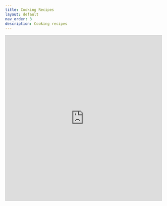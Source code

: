 ```yaml
---
title: Cooking Recipes
layout: default
nav_order: 3
description: Cooking recipes
---
```


<iframe class="airtable-embed" src="https://airtable.com/embed/shrS0yNCsU8MrOKlq?backgroundColor=red&viewControls=on" frameborder="0" onmousewheel="" width="100%" height="533" style="background: transparent; border: 1px solid #ccc;"></iframe>